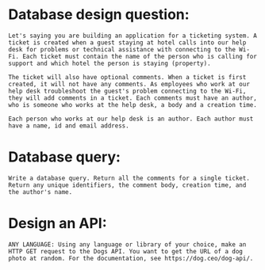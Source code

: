# Database design question:

    Let's saying you are building an application for a ticketing system. A ticket is created when a guest staying at hotel calls into our help desk for problems or technical assistance with connecting to the Wi-Fi. Each ticket must contain the name of the person who is calling for support and which hotel the person is staying (property).

    The ticket will also have optional comments. When a ticket is first created, it will not have any comments. As employees who work at our help desk troubleshoot the guest's problem connecting to the Wi-Fi, they will add comments in a ticket. Each comments must have an author, who is someone who works at the help desk, a body and a creation time.

    Each person who works at our help desk is an author. Each author must have a name, id and email address.

# Database query:

    Write a database query. Return all the comments for a single ticket. Return any unique identifiers, the comment body, creation time, and the author's name.

# Design an API:

    ANY LANGUAGE: Using any language or library of your choice, make an HTTP GET request to the Dogs API. You want to get the URL of a dog photo at random. For the documentation, see https://dog.ceo/dog-api/.
